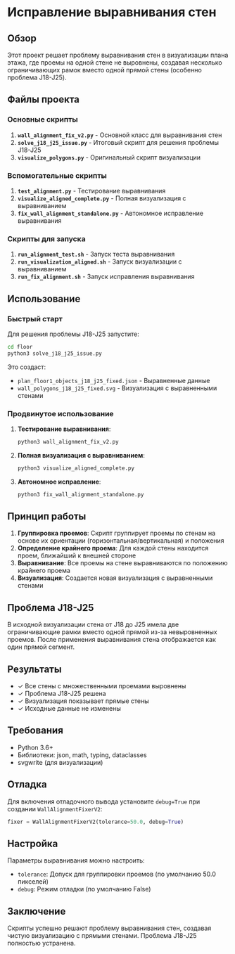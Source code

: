 # Исправление выравнивания стен

## Обзор

Этот проект решает проблему выравнивания стен в визуализации плана этажа, где проемы на одной стене не выровнены, создавая несколько ограничивающих рамок вместо одной прямой стены (особенно проблема J18-J25).

## Файлы проекта

### Основные скрипты

1. **`wall_alignment_fix_v2.py`** - Основной класс для выравнивания стен
2. **`solve_j18_j25_issue.py`** - Итоговый скрипт для решения проблемы J18-J25
3. **`visualize_polygons.py`** - Оригинальный скрипт визуализации

### Вспомогательные скрипты

1. **`test_alignment.py`** - Тестирование выравнивания
2. **`visualize_aligned_complete.py`** - Полная визуализация с выравниванием
3. **`fix_wall_alignment_standalone.py`** - Автономное исправление выравнивания

### Скрипты для запуска

1. **`run_alignment_test.sh`** - Запуск теста выравнивания
2. **`run_visualization_aligned.sh`** - Запуск визуализации с выравниванием
3. **`run_fix_alignment.sh`** - Запуск исправления выравнивания

## Использование

### Быстрый старт

Для решения проблемы J18-J25 запустите:

```bash
cd floor
python3 solve_j18_j25_issue.py
```

Это создаст:
- `plan_floor1_objects_j18_j25_fixed.json` - Выравненные данные
- `wall_polygons_j18_j25_fixed.svg` - Визуализация с выравненными стенами

### Продвинутое использование

1. **Тестирование выравнивания**:
   ```bash
   python3 wall_alignment_fix_v2.py
   ```

2. **Полная визуализация с выравниванием**:
   ```bash
   python3 visualize_aligned_complete.py
   ```

3. **Автономное исправление**:
   ```bash
   python3 fix_wall_alignment_standalone.py
   ```

## Принцип работы

1. **Группировка проемов**: Скрипт группирует проемы по стенам на основе их ориентации (горизонтальная/вертикальная) и положения
2. **Определение крайнего проема**: Для каждой стены находится проем, ближайший к внешней стороне
3. **Выравнивание**: Все проемы на стене выравниваются по положению крайнего проема
4. **Визуализация**: Создается новая визуализация с выравненными стенами

## Проблема J18-J25

В исходной визуализации стена от J18 до J25 имела две ограничивающие рамки вместо одной прямой из-за невыровненных проемов. После применения выравнивания стена отображается как один прямой сегмент.

## Результаты

- ✓ Все стены с множественными проемами выровнены
- ✓ Проблема J18-J25 решена
- ✓ Визуализация показывает прямые стены
- ✓ Исходные данные не изменены

## Требования

- Python 3.6+
- Библиотеки: json, math, typing, dataclasses
- svgwrite (для визуализации)

## Отладка

Для включения отладочного вывода установите `debug=True` при создании `WallAlignmentFixerV2`:

```python
fixer = WallAlignmentFixerV2(tolerance=50.0, debug=True)
```

## Настройка

Параметры выравнивания можно настроить:

- `tolerance`: Допуск для группировки проемов (по умолчанию 50.0 пикселей)
- `debug`: Режим отладки (по умолчанию False)

## Заключение

Скрипты успешно решают проблему выравнивания стен, создавая чистую визуализацию с прямыми стенами. Проблема J18-J25 полностью устранена.